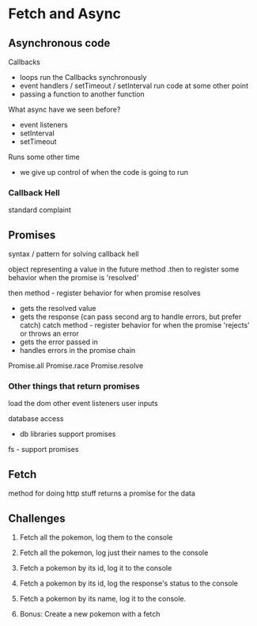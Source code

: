 # Fetch and Async

## Asynchronous code

Callbacks
 - loops run the Callbacks synchronously
 - event handlers / setTimeout / setInterval run code at some other point
 - passing a function to another function

What async have we seen before?
- event listeners
- setInterval
- setTimeout

Runs some other time
- we give up control of when the code is going to run

### Callback Hell

standard complaint

## Promises

syntax / pattern for solving callback hell

object representing a value in the future
method .then to register some behavior when the promise is 'resolved'

then method - register behavior for when promise resolves
  - gets the resolved value
  - gets the response
    (can pass second arg to handle errors, but prefer catch)
catch method - register behavior for when the promise 'rejects' or throws an error
  - gets the error passed in
  - handles errors in the promise chain

Promise.all
Promise.race
Promise.resolve

### Other things that return promises
load the dom
  other event listeners
user inputs

database access
  - db libraries support promises

fs - support promises

## Fetch

method for doing http stuff
returns a promise for the data

## Challenges

1. Fetch all the pokemon, log them to the console
2. Fetch all the pokemon, log just their names to the console
3. Fetch a pokemon by its id, log it to the console
4. Fetch a pokemon by its id, log the response's status to the console
5. Fetch a pokemon by its name, log it to the console.

6. Bonus: Create a new pokemon with a fetch
